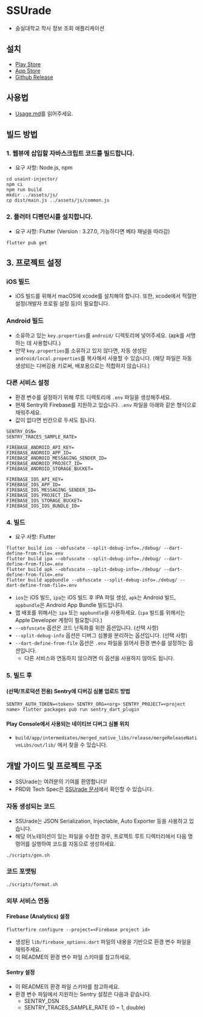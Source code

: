 # SSUrade
* 숭실대학교 학사 정보 조회 애플리케이션

## 설치
* [Play Store](https://play.google.com/store/apps/details?id=com.nnnlog.ssurade)
* [App Store](https://apps.apple.com/app/id6720747785)
* [Github Release](https://github.com/nnnlog/ssurade/releases)

## 사용법
* [Usage.md](./USAGE.md)를 읽어주세요.

## 빌드 방법

### 1. 웹뷰에 삽입할 자바스크립트 코드를 빌드합니다.
* 요구 사항: Node.js, npm
```shell
cd usaint-injector/
npm ci
npm run build
mkdir ../assets/js/
cp dist/main.js ../assets/js/common.js
```

### 2. 플러터 디펜던시를 설치합니다.
* 요구 사항: Flutter (Version : 3.27.0, 가능하다면 베타 채널을 따라감)
```shell
flutter pub get
```

## 3. 프로젝트 설정
### iOS 빌드
* iOS 빌드를 위해서 macOS에 xcode를 설치해야 합니다. 또한, xcode에서 적절한 설정(개발자 프로필 설정 등)이 필요합니다.

### Android 빌드
* 소유하고 있는 `key.properties`를 `android/` 디렉토리에 넣어주세요. (apk를 서명하는 데 사용합니다.)
* 만약 `key.properties`를 소유하고 있지 않다면, 자동 생성된 `android/local.properties`를 복사해서 사용할 수 있습니다. (해당 파일은 자동 생성되는 디버깅용 키로써, 배포용으로는 적합하지 않습니다.)

### 다른 서비스 설정
* 환경 변수를 설정하기 위해 루트 디렉토리에 `.env` 파일을 생성해주세요.
* 현재 Sentry와 Firebase를 지원하고 있습니다. `.env` 파일을 아래와 같은 형식으로 채워주세요.
* 값이 없다면 빈칸으로 두셔도 됩니다.
```
SENTRY_DSN=
SENTRY_TRACES_SAMPLE_RATE=

FIREBASE_ANDROID_API_KEY=
FIREBASE_ANDROID_APP_ID=
FIREBASE_ANDROID_MESSAGING_SENDER_ID=
FIREBASE_ANDROID_PROJECT_ID=
FIREBASE_ANDROID_STORAGE_BUCKET=

FIREBASE_IOS_API_KEY=
FIREBASE_IOS_APP_ID=
FIREBASE_IOS_MESSAGING_SENDER_ID=
FIREBASE_IOS_PROJECT_ID=
FIREBASE_IOS_STORAGE_BUCKET=
FIREBASE_IOS_IOS_BUNDLE_ID=
```

### 4. 빌드
* 요구 사항: Flutter
```shell
flutter build ios --obfuscate --split-debug-info=./debug/ --dart-define-from-file=.env
flutter build ipa --obfuscate --split-debug-info=./debug/ --dart-define-from-file=.env
flutter build apk --obfuscate --split-debug-info=./debug/ --dart-define-from-file=.env
flutter build appbundle --obfuscate --split-debug-info=./debug/ --dart-define-from-file=.env
```
* `ios`는 iOS 빌드, `ipa`는 iOS 빌드 후 IPA 파일 생성, `apk`는 Android 빌드, `appbundle`은 Android App Bundle 빌드입니다.
* 앱 배포를 위해서는 `ipa` 또는 `appbundle`을 사용하세요. (`ipa` 빌드를 위해서는 Apple Developer 계정이 필요합니다.)
* `--obfuscate` 옵션은 코드 난독화를 위한 옵션입니다. (선택 사항)
* `--split-debug-info` 옵션은 디버그 심볼을 분리하는 옵션입니다. (선택 사항)
* `--dart-define-from-file` 옵션은 `.env` 파일을 읽어서 환경 변수를 설정하는 옵션입니다.
  * 다른 서비스와 연동하지 않으려면 이 옵션을 사용하지 않아도 됩니다.

### 5. 빌드 후
#### (선택/프로덕션 전용) Sentry에 디버깅 심볼 업로드 방법
```shell
SENTRY_AUTH_TOKEN=<token> SENTRY_ORG=<org> SENTRY_PROJECT=<project name> flutter packages pub run sentry_dart_plugin
```

#### Play Console에서 사용되는 네이티브 디버그 심볼 위치
* `build/app/intermediates/merged_native_libs/release/mergeReleaseNativeLibs/out/lib/` 에서 찾을 수 있습니다.

## 개발 가이드 및 프로젝트 구조
* SSUrade는 여려분의 기여를 환영합니다!
* PRD와 Tech Spec은 [SSUrade 문서](https://ssurade.nlog.dev)에서 확인할 수 있습니다.

### 자동 생성되는 코드
* SSUrade는 JSON Serialization, Injectable, Auto Exporter 등을 사용하고 있습니다.
* 해당 어노테이션이 있는 파일을 수정한 경우, 프로젝트 루트 디렉터리에서 다음 명령어를 실행하여 코드를 자동으로 생성하세요.
```shell
./scripts/gen.sh
```

### 코드 포맷팅
```shell
./scripts/format.sh
```

### 외부 서비스 연동

#### Firebase (Analytics) 설정
```shell
flutterfire configure --project=<Firebase project id>
```
* 생성된 `lib/firebase_options.dart` 파일의 내용을 기반으로 환경 변수 파일을 채워주세요.
* 이 README의 환경 변수 파일 스키마를 참고하세요.

#### Sentry 설정
* 이 README의 환경 파일 스키마를 참고하세요.
* 환경 변수 파일에서 지원하는 Sentry 설정은 다음과 같습니다.
  * SENTRY_DSN
  * SENTRY_TRACES_SAMPLE_RATE (0 ~ 1, double)
